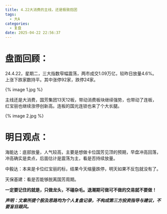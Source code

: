 ```yaml
---
title: 4.22大消费的主线，还是极致抱团
tags:
  - 大A
categories:
  - 复盘
date: 2025-04-22 22:56:37
---
```




# 盘面回顾：

24.4.22，星期二，三大指数窄幅震荡，两市成交1.09万亿，较昨日放量4.6%。上涨下跌家数持平。其中涨停92家，跌停24家。

{% image 1.jpg %}

主线还是大消费，国芳集团13天12板，带动消费板块继续强势，也带动了连板，红宝丽也继续涨停创新高。连板的国光连锁也来了个大长腿。

{% image 2.jpg %}

<!--more-->

# 明日观点：

海能达：底部放量，人气较高，主要是想做卡位国芳见顶的预期，早盘冲高回落，冲高确实是卖点，后面估计是震荡为主，看是否持续放量。

中毅达：本来是卡位红宝丽的标，结果今天缩量跌停，明天如果不反包就没有了。

天保基建：看是否能够脱离国芳周期。



**一定要记住的就是，只做龙头，不碰杂毛。退潮期可做可不做的交易就不要做！**



***声明：文章所提个股及思路均为个人复盘记录，不构成第三方投资指导与建议，不要盲目跟风。***
